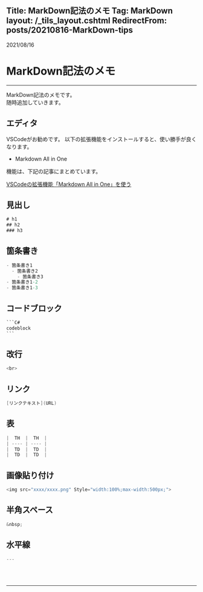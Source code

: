 ﻿Title: MarkDown記法のメモ
Tag: MarkDown
layout: /_tils_layout.cshtml
RedirectFrom: posts/20210816-MarkDown-tips
---

2021/08/16

# MarkDown記法のメモ

---

MarkDown記法のメモです。  
随時追加していきます。

## エディタ
VSCodeがお勧めです。
以下の拡張機能をインストールすると、使い勝手が良くなります。

- Markdown All in One  

機能は、下記の記事にまとめています。  

<span class="link"></span> 
[VSCodeの拡張機能「Markdown All in One」を使う](/tils/20210830-markdown-allinone)  

## 見出し
```C#
# h1
## h2
### h3
```

## 箇条書き
```C#
- 箇条書き1
  - 箇条書き2
    - 箇条書き3
- 箇条書き1-2
- 箇条書き1-3
```

## コードブロック
````C#
```C#
codeblock
```
````

## 改行
```C#
<br>
```

## リンク
```C#
[リンクテキスト](URL)
```

## 表
```C#
|  TH  |  TH  |
| ---- | ---- |
|  TD  |  TD  |
|  TD  |  TD  |
```

## 画像貼り付け
```C#
<img src="xxxx/xxxx.png" Style="width:100%;max-width:500px;">
```

## 半角スペース
```C#
&nbsp;
```

## 水平線
```C#
---
```

<br>
<br>

---
